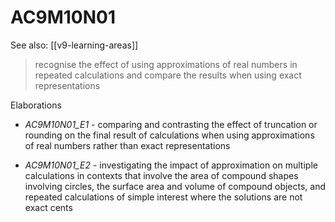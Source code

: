 
# AC9M10N01 

See also: [[v9-learning-areas]]

> recognise the effect of using approximations of real numbers in repeated calculations and compare the results when using exact representations

Elaborations


- _AC9M10N01_E1_ - comparing and contrasting the effect of truncation or rounding on the final result of calculations when using approximations of real numbers rather than exact representations

- _AC9M10N01_E2_ - investigating the impact of approximation on multiple calculations in contexts that involve the area of compound shapes involving circles, the surface area and volume of compound objects, and repeated calculations of simple interest where the solutions are not exact cents
